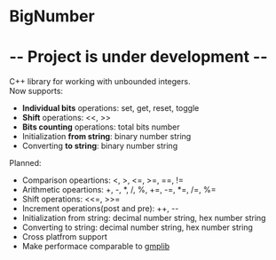 BigNumber
=========

# -- Project is under development -- #

C++ library for working with unbounded integers.  
Now supports:  
- **Individual bits** operations: set, get, reset, toggle
- **Shift** operations: <<, >>
- **Bits counting** operations: total bits number
- Initialization **from string**: binary number string
- Converting **to string**: binary number string

Planned:
- Comparison opeartions: <, >, <=, >=, ==, !=
- Arithmetic opeartions: +, -, *, /, %, +=, -=, *=, /=, %=
- Shift operations: <<=, >>=
- Increment operations(post and pre): ++, --
- Initialization from string: decimal number string, hex number string
- Converting to string: decimal number string, hex number string
- Cross platfrom support
- Make performace comparable to [gmplib](https://gmplib.org/)
